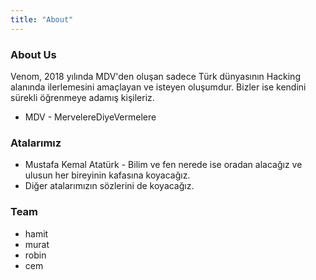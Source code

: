 ```yaml
---
title: "About"
---
```


### About Us

Venom, 2018 yılında MDV'den oluşan sadece Türk dünyasının Hacking alanında ilerlemesini amaçlayan ve isteyen oluşumdur. Bizler ise kendini sürekli öğrenmeye adamış kişileriz.

- MDV - MervelereDiyeVermelere

### Atalarımız 

- Mustafa Kemal Atatürk - Bilim ve fen nerede ise oradan alacağız ve ulusun her bireyinin kafasına koyacağız.
- Diğer atalarımızın sözlerini de koyacağız.

### Team

- hamit
- murat
- robin
- cem

